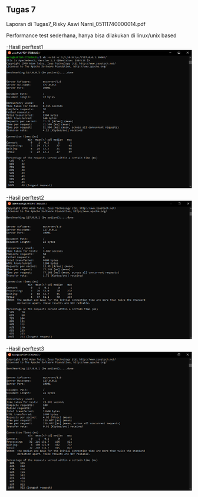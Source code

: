 ## Tugas 7
Laporan di Tugas7_Risky Aswi Narni_05111740000014.pdf

Performance test sederhana, hanya bisa dilakukan di linux/unix based

-Hasil perftest1
![alt text](Gambar/perftest1.png)

-Hasil perftest2
![alt text](Gambar/perftest2.png)

-Hasil perftest3
![alt text](Gambar/perftest3.png)
